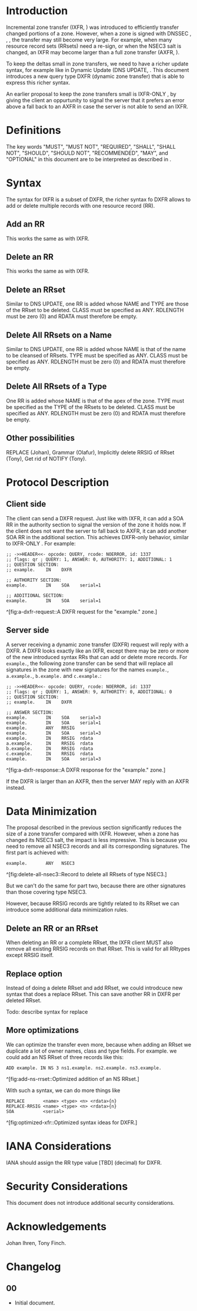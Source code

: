 # Introduction

Incremental zone transfer (IXFR, [](#RFC1995)) was introduced to efficiently
transfer changed portions of a zone. However, when a zone is signed with
DNSSEC [](#RFC4033), [](#RFC4034), [](#RFC4035), the transfer may still
become very large. For example, when many resource record sets (RRsets) need
a re-sign, or when the NSEC3 [](#RFC5155) salt is changed, an IXFR may
become larger than a full zone transfer (AXFR, [](#RFC5936)). 

To keep the deltas small in zone transfers, we need to have a richer
update syntax, for example like in Dynamic Update (DNS UPDATE, [](#RFC2136).
This document introduces a new query type DXFR (dynamic zone transfer) that
is able to express this richer syntax.

An earlier proposal to keep the zone transfers small is
IXFR-ONLY [](#IXFR-ONLY), by giving the client an oppurtunity to signal
the server that it prefers an error above a fall back to an AXFR in case the
server is not able to send an IXFR.

# Definitions

The key words "MUST", "MUST NOT", "REQUIRED", "SHALL", "SHALL NOT",
"SHOULD", "SHOULD NOT", "RECOMMENDED", "MAY", and "OPTIONAL" in this
document are to be interpreted as described in [](#RFC2119).

# Syntax

The syntax for IXFR is a subset of DXFR, the richer syntax fo DXFR allows to
add or delete multiple records with one resource record (RR).

## Add an RR

This works the same as with IXFR.

## Delete an RR

This works the same as with IXFR.

## Delete an RRset

Similar to DNS UPDATE, one RR is added whose NAME and TYPE are those
of the RRset to be deleted. CLASS must be specified as ANY.
RDLENGTH must be zero (0) and RDATA must therefore be empty.

## Delete All RRsets on a Name

Similar to DNS UPDATE, one RR is added whose NAME is that of the name
to be cleansed of RRsets. TYPE must be specified as ANY. CLASS must be
specified as ANY.  RDLENGTH must be zero (0) and RDATA must therefore be
empty.

## Delete All RRsets of a Type

One RR is added whose NAME is that of the apex of the zone. TYPE must be
specified as the TYPE of the RRsets to be deleted. CLASS must be specified as
ANY. RDLENGTH must be zero (0) and RDATA must therefore be empty.

## Other possibilities

REPLACE (Johan), Grammar (Olafur), Implicitly delete RRSIG of RRset (Tony),
Get rid of NOTIFY (Tony).

# Protocol Description

## Client side

The client can send a DXFR request. Just like with IXFR, it can add a SOA
RR in the authority section to signal the version of the zone it holds now.
If the client does not want the server to fall back to AXFR, it can add
another SOA RR in the additional section. This achieves DXFR-only behavior, 
similar to IXFR-ONLY [](#IXFR-ONLY). For example:

    ;; ->>HEADER<<- opcode: QUERY, rcode: NOERROR, id: 1337
    ;; flags: qr ; QUERY: 1, ANSWER: 0, AUTHORITY: 1, ADDITIONAL: 1
    ;; QUESTION SECTION:
    ;; example.    IN    DXFR
    
    ;; AUTHORITY SECTION:
    example.       IN    SOA    serial=1
    
    ;; ADDITIONAL SECTION:
    example.       IN    SOA    serial=1
^[fig:a-dxfr-request::A DXFR request for the "example." zone.]

## Server side

A server receiving a dynamic zone transfer (DXFR) request will reply with
a DXFR. A DXFR looks exactly like an IXFR, except there may be zero or more
of the new introduced syntax RRs that can add or delete more records.
For `example.`, the following zone transfer can be send that will
replace all signatures in the zone with new signatures for the names
`example.`, `a.example.`, `b.example.` and `c.example.`:

    ;; ->>HEADER<<- opcode: QUERY, rcode: NOERROR, id: 1337
    ;; flags: qr ; QUERY: 1, ANSWER: 9, AUTHORITY: 0, ADDITIONAL: 0 
    ;; QUESTION SECTION:
    ;; example.    IN    DXFR
    
    ;; ANSWER SECTION:
    example.       IN    SOA    serial=3
    example.       IN    SOA    serial=1
    example.       ANY   RRSIG
    example.       IN    SOA    serial=3
    example.       IN    RRSIG  rdata
    a.example.     IN    RRSIG  rdata
    b.example.     IN    RRSIG  rdata
    c.example.     IN    RRSIG  rdata
    example.       IN    SOA    serial=3   
^[fig:a-dxfr-response::A DXFR response for the "example." zone.]

If the DXFR is larger than an AXFR, then the server MAY reply with an AXFR
instead.

# Data Minimization

The proposal described in the previous section significantly reduces the size
of a zone transfer compared with IXFR. However, when a zone has changed its
NSEC3 salt, the impact is less impressive. This is because you need to
remove all NSEC3 records and all its corresponding signatures. The first
part is achieved with:

    example.       ANY   NSEC3
^[fig:delete-all-nsec3::Record to delete all RRsets of type NSEC3.]

But we can't do the same for part two, because there are other signatures
than those covering type NSEC3.

However, because RRSIG records are tightly related to its RRset we can
introduce some additional data minimization rules.

## Delete an RR or an RRset

When deleting an RR or a complete RRset, the IXFR client MUST also
remove all existing RRSIG records on that RRset. This is valid for all RRtypes
except RRSIG itself.

## Replace option

Instead of doing a delete RRset and add RRset, we could introdcuce new syntax
that does a replace RRset. This can save another RR in DXFR per deleted RRset.

Todo: describe syntax for replace

## More optimizations

We can optimize the transfer even more, because when adding an RRset we
duplicate a lot of owner names, class and type fields. For example. we could
add an NS RRset of three records like this:

    ADD example. IN NS 3 ns1.example. ns2.example. ns3.example.
^[fig:add-ns-rrset::Optimized addition of an NS RRset.]

With such a syntax, we can do more things like

    REPLACE       <name> <type> <n> <rdata>{n}
    REPLACE-RRSIG <name> <type> <n> <rdata>{n}
    SOA           <serial>
^[fig:optimized-xfr::Optimized syntax ideas for DXFR.]


# IANA Considerations

IANA should assign the RR type value [TBD] (decimal) for DXFR.

# Security Considerations

This document does not introduce additional security considerations.

# Acknowledgements

Johan Ihren, Tony Finch.

# Changelog

## 00

* Initial document.
